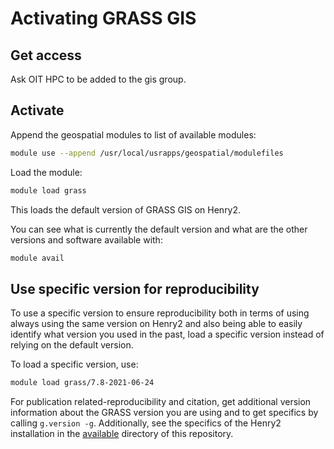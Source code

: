 # Activating GRASS GIS

## Get access

Ask OIT HPC to be added to the gis group.

## Activate

Append the geospatial modules to list of available modules:

```sh
module use --append /usr/local/usrapps/geospatial/modulefiles
```

Load the module:

```sh
module load grass
```

This loads the default version of GRASS GIS on Henry2.

You can see what is currently the default version and what are the other versions
and software available with:

```sh
module avail
```

## Use specific version for reproducibility

To use a specific version to ensure reproducibility both in terms
of using always using the same version on Henry2 and also being
able to easily identify what version you used in the past,
load a specific version instead of relying on the default version.

To load a specific version, use:

```sh
module load grass/7.8-2021-06-24
```

For publication related-reproducibility and citation,
get additional version information about the
GRASS version you are using and to get specifics by calling `g.version -g`.
Additionally, see the specifics of the Henry2 installation in the
[available](../available) directory of this repository.
